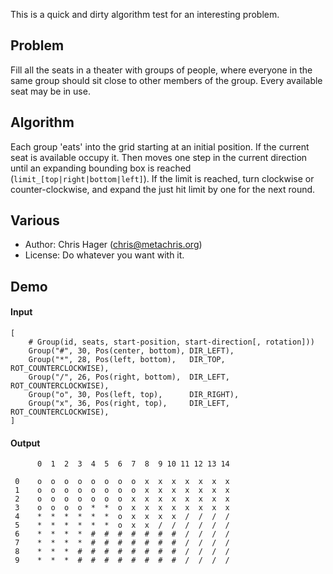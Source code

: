 This is a quick and dirty algorithm test for an interesting problem.

## Problem

Fill all the seats in a theater with groups of people, where everyone in the same group should sit close to other members of the group. Every available seat may be in use.

## Algorithm

Each group 'eats' into the grid starting at an initial position. If the current seat is available occupy it. Then moves one step in the current direction until an expanding bounding box is reached (`limit_[top|right|bottom|left]`). If the limit is reached, turn clockwise or counter-clockwise, and expand the just hit limit by one for the next round.

## Various

* Author: Chris Hager (chris@metachris.org)
* License: Do whatever you want with it.

## Demo

#### Input

    [
        # Group(id, seats, start-position, start-direction[, rotation]))
        Group("#", 30, Pos(center, bottom), DIR_LEFT),
        Group("*", 28, Pos(left, bottom),   DIR_TOP,  ROT_COUNTERCLOCKWISE),
        Group("/", 26, Pos(right, bottom),  DIR_LEFT, ROT_COUNTERCLOCKWISE),
        Group("o", 30, Pos(left, top),      DIR_RIGHT),
        Group("x", 36, Pos(right, top),     DIR_LEFT, ROT_COUNTERCLOCKWISE),
    ]

#### Output


	      0  1  2  3  4  5  6  7  8  9 10 11 12 13 14 

	 0    o  o  o  o  o  o  o  o  x  x  x  x  x  x  x 
	 1    o  o  o  o  o  o  o  o  x  x  x  x  x  x  x 
	 2    o  o  o  o  o  o  o  x  x  x  x  x  x  x  x 
	 3    o  o  o  o  *  *  o  x  x  x  x  x  x  x  x 
	 4    *  *  *  *  *  *  o  x  x  x  x  /  /  /  / 
	 5    *  *  *  *  *  *  o  x  x  /  /  /  /  /  / 
	 6    *  *  *  *  #  #  #  #  #  #  #  /  /  /  / 
	 7    *  *  *  *  #  #  #  #  #  #  #  /  /  /  / 
	 8    *  *  *  #  #  #  #  #  #  #  #  /  /  /  / 
	 9    *  *  *  #  #  #  #  #  #  #  #  /  /  /  / 

